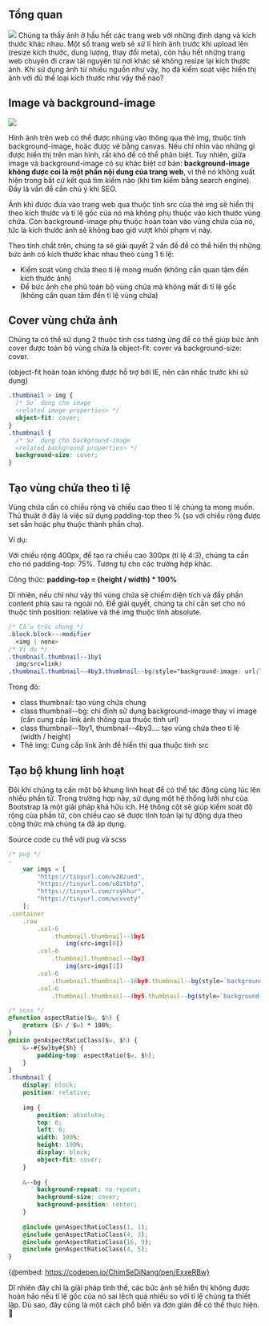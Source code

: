 ## Tổng quan
![](https://images.viblo.asia/0da7b76e-ec4a-443f-a31a-5a1de8fdb538.PNG)
Chúng ta thấy ảnh ở hầu hết các trang web với những định dạng và kích thước khác nhau. Một số trang web sẽ xử lí hình ảnh trước khi upload lên (resize kích thước, dung lượng, thay đổi meta), còn hầu hết những trang web chuyên đi craw tài nguyên từ nơi khác sẽ không resize lại kích thước ảnh. Khi sử dụng ảnh từ nhiều nguồn như vậy, họ đã kiểm soát việc hiển thị ảnh với đủ thể loại kích thước như vậy thế nào?
## Image và background-image
![](https://images.viblo.asia/fbc1aab7-4489-4085-a499-7a748df861f4.PNG)

Hình ảnh trên web có thể được nhúng vào thông qua thẻ img, thuộc tính background-image, hoặc được vẽ bằng canvas. Nếu chỉ nhìn vào những gì được hiển thị trên màn hình, rất khó để có thể phân biệt. Tuy nhiên, giữa image và background-image có sự khác biệt cơ bản: **background-image không được coi là một phần nội dung của trang web**, vì thế nó không xuất hiện trong bất cứ kết quả tìm kiếm nào (khi tìm kiếm bằng search engine). Đây là vấn đề cần chú ý khi SEO.

Ảnh khi được đưa vào trang web qua thuộc tính src của thẻ img sẽ hiển thị theo kích thước và tỉ lệ gốc của nó mà không phụ thuộc vào kích thước vùng chứa. Còn background-image phụ thuộc hoàn toàn vào vùng chứa của nó, tức là kích thước ảnh sẽ không bao giờ vượt khỏi phạm vị này. 

Theo tính chất trên, chúng ta sẽ giải quyết 2 vấn đề để có thể hiển thị những bức ảnh có kích thước khác nhau theo cùng 1 tỉ lệ:

* Kiểm soát vùng chứa theo tỉ lệ mong muốn (không cần quan tâm đến kích thước ảnh)
* Để bức ảnh che phủ toàn bộ vùng chứa mà không mất đi tỉ lệ gốc (không cần quan tâm đến tỉ lệ vùng chứa)

## Cover vùng chứa ảnh
Chúng ta có thể sử dụng 2 thuộc tính css tương ứng để có thể giúp bức ảnh cover được toàn bộ vùng chứa là object-fit: cover và background-size: cover.

(object-fit hoàn toàn không được hỗ trợ bởi IE, nên cân nhắc trước khi sử dụng)
```CSS
.thumbnail > img {
  /* Sử dụng cho image
  <related image properties> */
  object-fit: cover;
}
.thumbnail {
  /* Sử dụng cho background-image
  <related background properties> */
  background-size: cover;
}
```
## Tạo vùng chứa theo tỉ lệ
Vùng chứa cần có chiều rộng và chiều cao theo tỉ lệ chúng ta mong muốn. Thủ thuật ở đây là việc sử dụng padding-top theo % (so với chiều rộng được set sẵn hoặc phụ thuộc thành phần cha).

Ví dụ: 

Với chiều rộng 400px, để tạo ra chiều cao 300px (tỉ lệ 4:3), chúng ta cần cho nó padding-top: 75%. Tương tự cho các trường hợp khác.

Công thức: **padding-top = (height / width) * 100%**

Dĩ nhiên, nếu chỉ như vậy thì vùng chứa sẽ chiếm diện tích và đẩy phần content phía sau ra ngoài nó. Để giải quyết, chúng ta chỉ cần set cho nó thuộc tính position: relative và thẻ img thuộc tính absolute.
```CSS
/* Cấu trúc chung */
.block.block---modifier
  <img | none>
/* Ví dụ */ 
.thumbnail.thumbnail--1by1
  img(src=link)
.thumbnail.thumbnail--4by3.thumbnail--bg(style="background-image: url(link)")
```
Trong đó:

* class thumbnail: tạo vùng chứa chung
* class thumbnail--bg: chỉ định sử dụng background-image thay vì image (cần cung cấp link ảnh thông qua thuộc tính url)
* class thumbnail--1by1, thumbnail--4by3...: tạo vùng chứa theo tỉ lệ (width / height)
* Thẻ img: Cung cấp link ảnh để hiển thị qua thuộc tính src

## Tạo bộ khung linh hoạt
Đôi khi chúng ta cần một bộ khung linh hoạt để có thể tác động cùng lúc lên nhiều phần tử. Trong trường hợp này, sử dụng một hệ thống lưới như của Bootstrap là một giải pháp khá hữu ích. Hệ thống cột sẽ giúp kiểm soát độ rộng của phần tử, còn chiều cao sẽ được tính toán lại tự động dựa theo công thức mà chúng ta đã áp dụng.

Source code cụ thể với pug và scss
```js
/* pug */
-
	var imgs = [
		"https://tinyurl.com/w38zued",
		"https://tinyurl.com/u8ztbtp",
		"https://tinyurl.com/rsykhur",
		"https://tinyurl.com/wcvvety"
	];
.container
	.row
		.col-6
			.thumbnail.thumbnail--1by1
				img(src=imgs[0])
		.col-6
			.thumbnail.thumbnail--4by3
				img(src=imgs[1])
		.col-6
			.thumbnail.thumbnail--16by9.thumbnail--bg(style=`background-image: url(${imgs[2]})`)
		.col-6
			.thumbnail.thumbnail--4by5.thumbnail--bg(style=`background-image: url(${imgs[3]})`)
```
```CSS
/* scss */
@function aspectRatio($w, $h) {
	@return ($h / $w) * 100%;
}
@mixin genAspectRatioClass($w, $h) {
	&--#{$w}by#{$h} {
		padding-top: aspectRatio($w, $h);
	}
}
.thumbnail {
	display: block;
	position: relative;
	
	img {
		position: absolute;
		top: 0;
		left: 0;
		width: 100%;
		height: 100%;
		display: block;
		object-fit: cover;
	}
	
	&--bg {
		background-repeat: no-repeat;
		background-size: cover;
		background-position: center;
	}
	
	@include genAspectRatioClass(1, 1);
	@include genAspectRatioClass(4, 3);
	@include genAspectRatioClass(16, 9);
	@include genAspectRatioClass(4, 5);
}
```
{@embed: https://codepen.io/ChimSeDiNang/pen/ExxeRBw}

Dĩ nhiên đây chỉ là giải pháp tình thế, các bức ảnh sẽ hiển thị không được hoàn hảo nếu tỉ lệ gốc của nó sai lệch quá nhiều so với tỉ lệ chúng ta thiết lập. Dù sao, đây cũng là một cách phổ biến và đơn giản để có thể thực hiện. :beers: